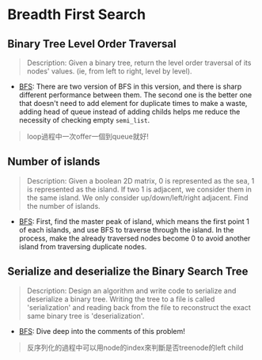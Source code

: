 # Breadth First Search

## Binary Tree Level Order Traversal
> Description: Given a binary tree, return the level order traversal of its nodes' values. (ie, from left to right, level by level).

* [BFS](https://github.com/shinmao/algorithm/blob/master/bfs/lintcode69-1.java): There are two version of BFS in this version, and there is sharp different performance between them. The second one is the better one that doesn't need to add element for duplicate times to make a waste, adding head of queue instead of adding childs helps me reduce the necessity of checking empty `semi_list`.
> loop過程中一次offer一個到queue就好!

## Number of islands
> Description: Given a boolean 2D matrix, 0 is represented as the sea, 1 is represented as the island. If two 1 is adjacent, we consider them in the same island. We only consider up/down/left/right adjacent. Find the number of islands.

* [BFS](https://github.com/shinmao/algorithm/blob/master/bfs/lintcode433-1.java): First, find the master peak of island, which means the first point 1 of each islands, and use BFS to traverse through the island. In the process, make the already traversed nodes become 0 to avoid another island from traversing duplicate nodes.

## Serialize and deserialize the Binary Search Tree
> Description: Design an algorithm and write code to serialize and deserialize a binary tree. Writing the tree to a file is called 'serialization' and reading back from the file to reconstruct the exact same binary tree is 'deserialization'.

* [BFS](https://github.com/shinmao/algorithm/blob/master/bfs/lintcode7-1.java): Dive deep into the comments of this problem!
> 反序列化的過程中可以用node的index來判斷是否treenode的left child